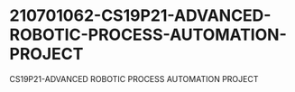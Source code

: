 # 210701062-CS19P21-ADVANCED-ROBOTIC-PROCESS-AUTOMATION-PROJECT
CS19P21-ADVANCED ROBOTIC PROCESS AUTOMATION PROJECT
